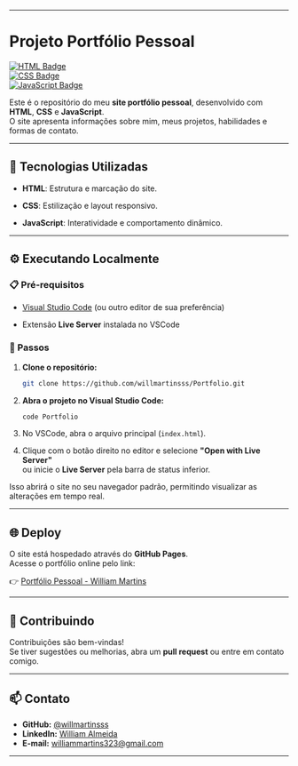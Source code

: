 ----------

# Projeto Portfólio Pessoal

[![HTML Badge](https://img.shields.io/badge/HTML-5-orange?style=for-the-badge&logo=html5)](https://developer.mozilla.org/pt-BR/docs/Web/HTML)  
[![CSS Badge](https://img.shields.io/badge/CSS-3-blue?style=for-the-badge&logo=css3&logoColor=white)](https://developer.mozilla.org/pt-BR/docs/Web/CSS)  
[![JavaScript Badge](https://img.shields.io/badge/JavaScript-ES6+-yellow?style=for-the-badge&logo=javascript&logoColor=black)](https://developer.mozilla.org/pt-BR/docs/Web/JavaScript)

Este é o repositório do meu **site portfólio pessoal**, desenvolvido com **HTML**, **CSS** e **JavaScript**.  
O site apresenta informações sobre mim, meus projetos, habilidades e formas de contato.

----------

## 🚀 Tecnologias Utilizadas

-   **HTML**: Estrutura e marcação do site.
    
-   **CSS**: Estilização e layout responsivo.
    
-   **JavaScript**: Interatividade e comportamento dinâmico.
    

----------

## ⚙️ Executando Localmente

### 📋 Pré-requisitos

-   [Visual Studio Code](https://code.visualstudio.com/) (ou outro editor de sua preferência)
    
-   Extensão **Live Server** instalada no VSCode
    

### 🧩 Passos

1.  **Clone o repositório:**
    
    ```bash
    git clone https://github.com/willmartinsss/Portfolio.git
    
    ```
    
2.  **Abra o projeto no Visual Studio Code:**
    
    ```bash
    code Portfolio
    
    ```
    
3.  No VSCode, abra o arquivo principal (`index.html`).
    
4.  Clique com o botão direito no editor e selecione **"Open with Live Server"**  
    ou inicie o **Live Server** pela barra de status inferior.
    

Isso abrirá o site no seu navegador padrão, permitindo visualizar as alterações em tempo real.

----------

## 🌐 Deploy

O site está hospedado através do **GitHub Pages**.  
Acesse o portfólio online pelo link:

👉 [Portfólio Pessoal - William Martins]()

----------

## 🤝 Contribuindo

Contribuições são bem-vindas!  
Se tiver sugestões ou melhorias, abra um **pull request** ou entre em contato comigo.

----------

## 📫 Contato

-   **GitHub:** [@willmartinsss](https://github.com/willmartinsss)
-   **LinkedIn:** [William Almeida](https://www.linkedin.com/in/william-almeida-688b7b103/)
-   **E-mail:** [williammartins323@gmail.com](mailto:williammartins323@gmail.com)
    

----------
